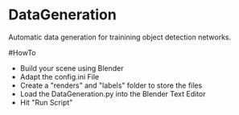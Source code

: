 # DataGeneration
Automatic data generation for trainining object detection networks. 

#HowTo

- Build your scene using Blender
- Adapt the config.ini File
- Create a "renders" and "labels" folder to store the files
- Load the DataGeneration.py into the Blender Text Editor
- Hit "Run Script"

